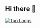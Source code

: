## Hi there 👋
[![Top Langs](https://github-readme-stats.vercel.app/api/top-langs/?username=onisoris&layout=compact)](https://github.com/anuraghazra/github-readme-stats)
<!--
**OnisOris/OnisOris** is a ✨ _special_ ✨ repository because its `README.md` (this file) appears on your GitHub profile.

Here are some ideas to get you started:

- 🔭 I’m currently working on ...
- 🌱 I’m currently learning ...
- 👯 I’m looking to collaborate on ...
- 🤔 I’m looking for help with ...
- 💬 Ask me about ...
- 📫 How to reach me: ...
- 😄 Pronouns: ...
- ⚡ Fun fact: ...
-->
